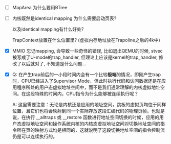 - [ ] MapArea 为什么要用BTree

- [ ]  内核既然是identical mapping 为什么需要启动页表?

    以及identical mapping有什么好处?

    TrapContext放置在什么位置里? (虚拟内存地址放在Trapoline之后的4k中)

- [x]  MMIO 忘记mapping, 会导致一些奇怪的错误, 比如退出QEMU的时候, stvec被写成了U-mode的trap_handler,
   但理论上应该是kernel的trap_handler, 修改了以后就对了, 不知道是什么问题...
    
- [x] Q: 在产生trap前后的一小段时间内会有一个比较**极端**的情况，即刚产生trap时，CPU已经进入了Supervisor Mode，但此时执行代码和访问数据还是在应用程序所处的用户态虚拟地址空间中，而不是我们通常理解的内核虚拟地址空间。在这段特殊的时间内，CPU指令为什么能够被连续执行呢？

    A: 这里需要注意：无论是内核还是应用的地址空间，跳板的虚拟页均位于同样位置，且它们也将会映射到同一个实际存放这段汇编代码的物理页帧。也就是说，在执行 __alltraps 或 __restore 函数进行地址空间切换的时候，应用的用户态虚拟地址空间和操作系统内核的内核态虚拟地址空间对切换地址空间的指令所在页的映射方式均是相同的，这就说明了这段切换地址空间的指令控制流仍是可以连续执行的。